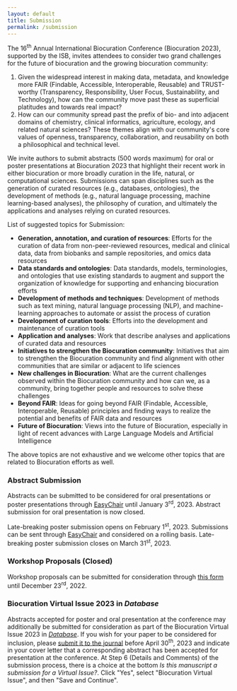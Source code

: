 ```yaml
---
layout: default
title: Submission
permalink: /submission
---
```


The 16<sup>th</sup> Annual International Biocuration Conference (Biocuration 2023),
supported by the ISB, invites attendees to consider two grand challenges
for the future of biocuration and the growing biocuration community:

1. Given the widespread interest in making data, metadata, and knowledge more FAIR
   (Findable, Accessible, Interoperable, Reusable) and TRUST-worthy
   (Transparency, Responsibility, User Focus, Sustainability, and Technology),
   how can the community move past these as superficial platitudes and towards
   real impact?
2. How can our community spread past the prefix of bio-
   and into adjacent domains of chemistry, clinical informatics, agriculture,
   ecology, and related natural sciences? These themes align with our community's
   core values of openness, transparency, collaboration, and reusability on both
   a philosophical and technical level.

We invite authors to submit abstracts (500 words maximum) for oral or poster presentations at
Biocuration 2023 that highlight their recent work in either biocuration or
more broadly curation in the life, natural, or computational sciences.
Submissions can span disciplines such as the generation of curated resources
(e.g., databases, ontologies), the development of methods (e.g., natural
language processing, machine learning-based analyses), the philosophy of
curation, and ultimately the applications and analyses relying on curated
resources.

List of suggested topics for Submission:

- **Generation, annotation, and curation of resources**: Efforts for the curation
  of data from non-peer-reviewed resources, medical and clinical data, data from
  biobanks and sample repositories, and omics data resources
- **Data standards and ontologies**: Data standards, models, terminologies,
  and ontologies that use existing standards to augment and support the
  organization of knowledge for supporting and enhancing biocuration efforts
- **Development of methods and techniques**: Development of methods such as
  text mining, natural language processing (NLP), and machine-learning approaches
  to automate or assist the process of curation
- **Development of curation tools**: Efforts into the development and
  maintenance of curation tools
- **Application and analyses**: Work that describe analyses and applications
  of curated data and resources
- **Initiatives to strengthen the Biocuration community**: Initiatives that aim
  to strengthen the Biocuration community and find alignment with other
  communities that are similar or adjacent to life sciences
- **New challenges in Biocuration**: What are the current challenges observed
  within the Biocuration community and how can we, as a community, bring together
  people and resources to solve these challenges
- **Beyond FAIR**: Ideas for going beyond FAIR (Findable, Accessible,
  Interoperable, Reusable) principles and finding ways to realize the potential
  and benefits of FAIR data and resources
- **Future of Biocuration**: Views into the future of Biocuration, especially
  in light of recent advances with Large Language Models and Artificial
  Intelligence

The above topics are not exhaustive and we welcome other topics that are related
to Biocuration efforts as well.

### Abstract Submission

Abstracts can be submitted to be considered for oral presentations or
poster presentations through [EasyChair](https://easychair.org/conferences/?conf=biocuration2023) until January
3<sup>rd</sup>, 2023. Abstract submission for oral presentation is now closed.

Late-breaking poster submission opens on February 1<sup>st</sup>, 2023. Submissions can be sent through
[EasyChair](https://easychair.org/conferences/?conf=biocuration2023) and considered on a rolling basis.
Late-breaking poster submission closes on March 31<sup>st</sup>, 2023.

### Workshop Proposals (Closed)

Workshop proposals can be submitted for consideration through [this form](https://forms.gle/iYUu2RN25TgUMW7x9) until
December 23<sup>rd</sup>, 2022.

<a id="virtual-issue"></a>

### Biocuration Virtual Issue 2023 in *Database*

Abstracts accepted for poster and oral presentation at the conference may additionally be submitted for consideration as
part of the Biocuration Virtual Issue 2023 in [*Database*](https://academic.oup.com/database). If you wish for your
paper to be considered for inclusion, please [submit it to the journal](http://mc.manuscriptcentral.com/database) before
April 30<sup>th</sup>, 2023 and indicate in your cover letter that a corresponding abstract has been accepted for
presentation at the conference. At Step 6 (Details and Comments) of the submission process, there is a choice
at the bottom *Is this manuscript a submission for a Virtual Issue?*. Click "Yes", select "Biocuration Virtual Issue",
and then "Save and Continue".
